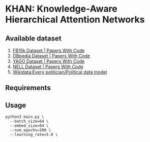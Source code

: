 # KHAN: Knowledge-Aware Hierarchical Attention Networks

## Available dataset
1. [FB15k Dataset | Papers With Code](https://paperswithcode.com/dataset/fb15k)
2. [DBpedia Dataset | Papers With Code](https://paperswithcode.com/dataset/dbpedia)
3. [YAGO Dataset | Papers With Code](https://paperswithcode.com/dataset/yago)
4. [NELL Dataset | Papers With Code](https://paperswithcode.com/dataset/nell)
5. [Wikidata:Every politician/Political data model](https://www.wikidata.org/wiki/Wikidata:WikiProject_every_politician)

## Requirements

## Usage
```
python3 main.py \
  --batch_size=64 \
  --embed_size=64 \
  --num_epochs=200 \
  --learning_rate=5.0 \
```
